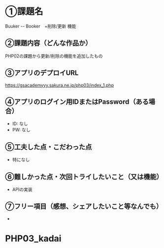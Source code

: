 # ①課題名
Buuker -- Booker　+削除/更新 機能

## ②課題内容（どんな作品か）
PHP02の課題から更新/削除の機能を追加したもの


## ③アプリのデプロイURL
https://gsacademyyy.sakura.ne.jp/php03/index_1.php

## ④アプリのログイン用IDまたはPassword（ある場合）
- ID: なし
- PW: なし

## ⑤工夫した点・こだわった点
- 特になし


## ⑥難しかった点・次回トライしたいこと（又は機能）
- APIの実装


## ⑦フリー項目（感想、シェアしたいこと等なんでも）
- 
# PHP03_kadai
